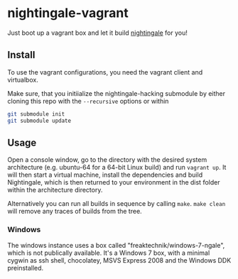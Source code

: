 # nightingale-vagrant
Just boot up a vagrant box and let it build [nightingale][] for you!

## Install

To use the vagrant configurations, you need the vagrant client and virtualbox.

Make sure, that you initiialize the nightingale-hacking submodule by either cloning this repo with the `--recursive` options or within
```sh
git submodule init
git submodule update
```

## Usage
Open a console window, go to the directory with the desired system architecture (e.g. ubuntu-64 for a 64-bit Linux build) and run `vagrant up`. It will then start a virtual machine, install the dependencies and build Nightingale, which is then returned to your environment in the dist folder within the architecture directory.

Alternatively you can run all builds in sequence by calling `make`. `make clean` will remove any traces of builds from the tree.

### Windows
The windows instance uses a box called "freaktechnik/windows-7-ngale", which is not publically available. It's a Windows 7 box, with a minimal cygwin as ssh shell, chocolatey, MSVS Express 2008 and the Windows DDK preinstalled.

[nightingale]: https://github.com/nightingale-media-player/nightingale-hacking
